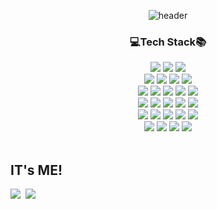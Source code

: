 <div align=center>

![header](https://capsule-render.vercel.app/api?type=wave&color=FF4081&height=350&section=header&text=🍒ChaerinJeon🍒&fontSize=65&fontColor=FFFFFF)
<br>
<!--
![Chaerin's GitHub stats](https://github-readme-stats.vercel.app/api?username=chaerin0411&count_private=true&show_icons=true&theme=buefy)
<br>
-->
### 💻Tech Stack📚
<img src="https://img.shields.io/badge/java-007396?style=for-the-badge&logo=java&logoColor=white"> 
<img src="https://img.shields.io/badge/jsp-3f7df1c?style=for-the-badge&logo=jsp&logoColor=ff0000">
<img src="https://img.shields.io/badge/spring-6DB33F?style=for-the-badge&logo=spring&logoColor=white"> 
<br>
  
<img src="https://img.shields.io/badge/html5-E34F26?style=for-the-badge&logo=html5&logoColor=white"> 
<img src="https://img.shields.io/badge/css-1572B6?style=for-the-badge&logo=css3&logoColor=white"> 
<img src="https://img.shields.io/badge/javascript-F7DF1E?style=for-the-badge&logo=javascript&logoColor=black"> 
<img src="https://img.shields.io/badge/jquery-0769AD?style=for-the-badge&logo=jquery&logoColor=white">
<br>
  
<img src="https://img.shields.io/badge/oracle-F80000?style=for-the-badge&logo=oracle&logoColor=white"> 
<img src="https://img.shields.io/badge/mysql-4479A1?style=for-the-badge&logo=mysql&logoColor=white"> 
<img src="https://img.shields.io/badge/mariaDB-003545?style=for-the-badge&logo=mariaDB&logoColor=white"> 
<img src="https://img.shields.io/badge/mongoDB-47A248?style=for-the-badge&logo=MongoDB&logoColor=white">
<img src="https://img.shields.io/badge/firebase-FFCA28?style=for-the-badge&logo=firebase&logoColor=white">
<br>
  
<img src="https://img.shields.io/badge/react-61DAFB?style=for-the-badge&logo=react&logoColor=black"> 
<img src="https://img.shields.io/badge/vue.js-4FC08D?style=for-the-badge&logo=vue.js&logoColor=white"> 
<img src="https://img.shields.io/badge/node.js-339933?style=for-the-badge&logo=Node.js&logoColor=white">
<img src="https://img.shields.io/badge/express-000000?style=for-the-badge&logo=express&logoColor=white">
<img src="https://img.shields.io/badge/bootstrap-7952B3?style=for-the-badge&logo=bootstrap&logoColor=white">
<br>
  
<img src="https://img.shields.io/badge/c++-00599C?style=for-the-badge&logo=c%2B%2B&logoColor=white">
<img src="https://img.shields.io/badge/python-3776AB?style=for-the-badge&logo=python&logoColor=white"> 
<img src="https://img.shields.io/badge/unity-222222?style=for-the-badge&logo=unity&logoColor=ffffff">
<img src="https://img.shields.io/badge/jupyter-eeeeee?style=for-the-badge&logo=jupyter&logoColor=e37100"> 
<img src="https://img.shields.io/badge/apache tomcat-F8DC75?style=for-the-badge&logo=apachetomcat&logoColor=white">
<br>
  
<img src="https://img.shields.io/badge/linux-FCC624?style=for-the-badge&logo=linux&logoColor=black">
<img src="https://img.shields.io/badge/amazonaws-232F3E?style=for-the-badge&logo=amazonaws&logoColor=white"> 
<img src="https://img.shields.io/badge/github-181717?style=for-the-badge&logo=github&logoColor=white">
<img src="https://img.shields.io/badge/git-F05032?style=for-the-badge&logo=git&logoColor=white">
</div>
<br>

## IT's ME!
<a href="https://www.instagram.com/chaerin0411/"><img src="https://img.shields.io/badge/Instagram-DD2A78?style=flat-square&logo=Instagram&logoColor=white&link=https://www.instagram.com/chaerin0411/"/></a>&nbsp;&nbsp;<a href="https://github.com/chaerin0411?tab=overview&from=2021-01-01&to=2021-01-09"><img src="https://img.shields.io/badge/GitHub-181717?style=flat-square&logo=Github&logoColor=white&link=https://www.instagram.com/chaerin0411/"/></a>
<!--
## Profile
### Education
2020.03 ~ 2023.02 : Dongyang Mirae University, Computer Software Engineering
2017.03 ~ 2020.02 : Gyeongin High School, Liberal Arts

### Projects
### 2022
- EL 트레이너: 트레이너가 온라인으로 어떤 운동을 해야 하는지, 몇 세트를 해야하는지, 몇 kg으로 해야하는지까지 고려하여 운동 피드백과 균형잡힌 식단을 고려한 식단 피드백을 제공하고, 사용자의 운동 궁금증이나 고민에 대한 답변을 제공하여 체계적으로 회원 관리를 돕는 웹사이트와, 혼자서도 따라할 수 있도록 운동 영상과 가이드를 제공하여 정확한 운동자세와 운동 기록을 도와 효과적인 운동을 제공하는 운동앱
- 헨젤런: 헨젤과 그레텔이 마녀로부터 도망쳐 집으로 돌아가는 여정을 게임으로 만든 유니티 2D 횡스크롤 게임
- 하계 현장실습: 씨큐프라임 공지사항 페이지(게시판, 에디터, 상세, 팝업창) 구현

### 2021
- TRIP: 항공권 예약과 여행지 정보를 한번에 제공하는 웹 사이트
- 빅데이터 분석: Jupyter Notebook을 이용한 서울시 지하철호선별 역별 승하차 인원 정보 분석과, 승하차 인원 정보가 많은 역에 프렌차이즈 스타벅스, 투썸플레이스, 파리바게트, 뚜레쥬르의 서울 입지분포를 분석와 서울시 인구분포 관계 분석
- 영화 소개 및 순위 앱: 영화순위별, 평점순별로 영화를 검색할 수 있는 어플리케이션
- 청소로봇: 장애물감지, 추락방지, 충돌방지, 바닥감지, 빛 감지, 전면감지, 먼지감지, 레이저거리측정, 각도, 접촉, 모서리감지 등 다양한 센서들을 활용한 스스로 청소해주는 로봇
- 대중교통 비접촉 생체인식 및 자동 발열감지 시스템: 버스나 지하철과 같은 대중교통에서 비접촉으로 생체를 인식하고 온도를 측정하는 자동 발열 감지 시스템
- Vue.js 활용 페이지: Vue.js의 MVC 패턴에 대해 배운 것을 정리한 주차별 학습 페이지
- 영화 예매 프로그램: 회원 정보를 입력하고 영화, 영업점, 시작시간, 좌석을 선택하면 당일 상영 영화를 예매할 수 있는 Swing/AWT GUI 기반 영화 예매 프로그램
- 그림판 편집기: 이미지를 불러오고 이미지 위에 그림을 그리거나 도장을 찍을 수 있는 Tkinter를 활용한 파이썬 그림판 편집기 프로젝트

### 2020
- 디즈니 공주 소개 페이지: HTML, CSS, JavaScript, JQuery를 활용하여 만든 디즈니 공주 소개 페이지
- 해리포터 소개 페이지: HTML, CSS, JavaScript, JQuery를 활용하여 만든 해리포터 소개 페이지
- 자기소개 페이지: HTML, CSS, JavaScript, JQuery를 활용하여 만든 첫 개발 페이지

### Experience
### 2022
- 씨큐 프라임 인턴 1개월

<br>

**chaerin0411/chaerin0411** is a ✨ _special_ ✨ repository because its `README.md` (this file) appears on your GitHub profile.

Here are some ideas to get you started:

- 🔭 I’m currently working on Dongyang Mirae University ...
- 🌱 I’m currently learning React.js ...
- 👯 I’m looking to collaborate on ...
- 🤔 I’m looking for help with ...
- 💬 Ask me about chaerin0411@naver.com ...
- 📫 How to reach me: chaerin0411@naver.com ...
- 😄 Pronouns: ...
- ⚡ Fun fact: ...
-->
